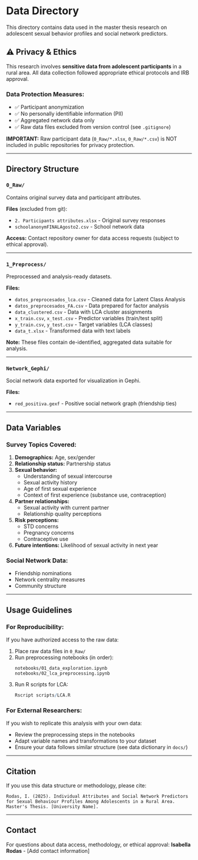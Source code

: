 # Data Directory

This directory contains data used in the master thesis research on adolescent sexual behavior profiles and social network predictors.

## ⚠️ Privacy & Ethics

This research involves **sensitive data from adolescent participants** in a rural area. All data collection followed appropriate ethical protocols and IRB approval.

### Data Protection Measures:
- ✅ Participant anonymization
- ✅ No personally identifiable information (PII)
- ✅ Aggregated network data only
- ✅ Raw data files excluded from version control (see `.gitignore`)

**IMPORTANT:** Raw participant data (`0_Raw/*.xlsx`, `0_Raw/*.csv`) is NOT included in public repositories for privacy protection.

---

## Directory Structure

### `0_Raw/`
Contains original survey data and participant attributes.

**Files** (excluded from git):
- `2. Participants attributes.xlsx` - Original survey responses
- `schoolanonymFINALAgosto2.csv` - School network data

**Access:** Contact repository owner for data access requests (subject to ethical approval).

---

### `1_Preprocess/`
Preprocessed and analysis-ready datasets.

**Files:**
- `datos_preprocesados_lca.csv` - Cleaned data for Latent Class Analysis
- `datos_preprocesados_FA.csv` - Data prepared for factor analysis
- `data_clustered.csv` - Data with LCA cluster assignments
- `x_train.csv`, `x_test.csv` - Predictor variables (train/test split)
- `y_train.csv`, `y_test.csv` - Target variables (LCA classes)
- `data_t.xlsx` - Transformed data with text labels

**Note:** These files contain de-identified, aggregated data suitable for analysis.

---

### `Network_Gephi/`
Social network data exported for visualization in Gephi.

**Files:**
- `red_positiva.gexf` - Positive social network graph (friendship ties)

---

## Data Variables

### Survey Topics Covered:
1. **Demographics:** Age, sex/gender
2. **Relationship status:** Partnership status
3. **Sexual behavior:** 
   - Understanding of sexual intercourse
   - Sexual activity history
   - Age of first sexual experience
   - Context of first experience (substance use, contraception)
4. **Partner relationships:**
   - Sexual activity with current partner
   - Relationship quality perceptions
5. **Risk perceptions:**
   - STD concerns
   - Pregnancy concerns
   - Contraceptive use
6. **Future intentions:** Likelihood of sexual activity in next year

### Social Network Data:
- Friendship nominations
- Network centrality measures
- Community structure

---

## Usage Guidelines

### For Reproducibility:
If you have authorized access to the raw data:

1. Place raw data files in `0_Raw/`
2. Run preprocessing notebooks (in order):
   ```
   notebooks/01_data_exploration.ipynb
   notebooks/02_lca_preprocessing.ipynb
   ```
3. Run R scripts for LCA:
   ```r
   Rscript scripts/LCA.R
   ```

### For External Researchers:
If you wish to replicate this analysis with your own data:
- Review the preprocessing steps in the notebooks
- Adapt variable names and transformations to your dataset
- Ensure your data follows similar structure (see data dictionary in `docs/`)

---

## Citation

If you use this data structure or methodology, please cite:

```
Rodas, I. (2025). Individual Attributes and Social Network Predictors 
for Sexual Behaviour Profiles Among Adolescents in a Rural Area. 
Master's Thesis. [University Name].
```

---

## Contact

For questions about data access, methodology, or ethical approval:
**Isabella Rodas** - [Add contact information]

